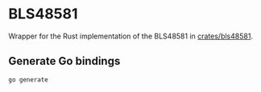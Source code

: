 # BLS48581

Wrapper for the Rust implementation of the BLS48581 in [crates/bls48581](../crates/bls48581).

## Generate Go bindings

```sh
go generate
``` 
